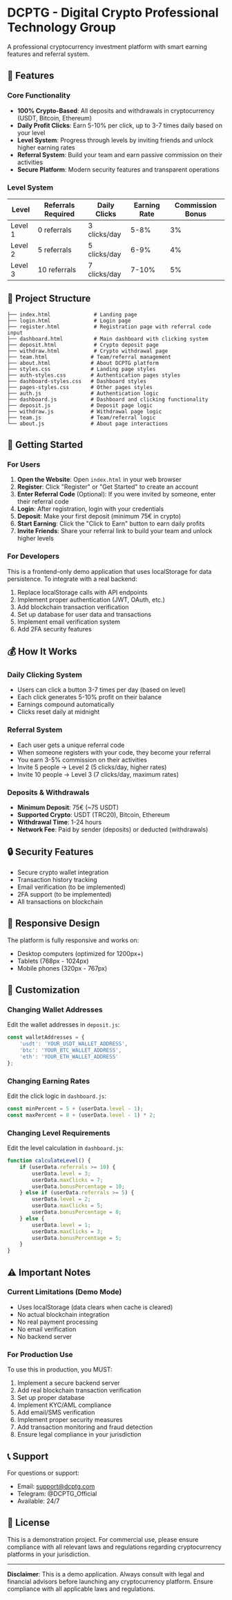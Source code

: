 # DCPTG - Digital Crypto Professional Technology Group

A professional cryptocurrency investment platform with smart earning features and referral system.

## 🌟 Features

### Core Functionality
- **100% Crypto-Based**: All deposits and withdrawals in cryptocurrency (USDT, Bitcoin, Ethereum)
- **Daily Profit Clicks**: Earn 5-10% per click, up to 3-7 times daily based on your level
- **Level System**: Progress through levels by inviting friends and unlock higher earning rates
- **Referral System**: Build your team and earn passive commission on their activities
- **Secure Platform**: Modern security features and transparent operations

### Level System
| Level | Referrals Required | Daily Clicks | Earning Rate | Commission Bonus |
|-------|-------------------|--------------|--------------|------------------|
| Level 1 | 0 referrals | 3 clicks/day | 5-8% | 3% |
| Level 2 | 5 referrals | 5 clicks/day | 6-9% | 4% |
| Level 3 | 10 referrals | 7 clicks/day | 7-10% | 5% |

## 📁 Project Structure

```
├── index.html              # Landing page
├── login.html              # Login page
├── register.html           # Registration page with referral code input
├── dashboard.html          # Main dashboard with clicking system
├── deposit.html            # Crypto deposit page
├── withdraw.html           # Crypto withdrawal page
├── team.html              # Team/referral management
├── about.html             # About DCPTG platform
├── styles.css             # Landing page styles
├── auth-styles.css        # Authentication pages styles
├── dashboard-styles.css   # Dashboard styles
├── pages-styles.css       # Other pages styles
├── auth.js                # Authentication logic
├── dashboard.js           # Dashboard and clicking functionality
├── deposit.js             # Deposit page logic
├── withdraw.js            # Withdrawal page logic
├── team.js                # Team/referral logic
└── about.js               # About page interactions
```

## 🚀 Getting Started

### For Users

1. **Open the Website**: Open `index.html` in your web browser
2. **Register**: Click "Register" or "Get Started" to create an account
3. **Enter Referral Code** (Optional): If you were invited by someone, enter their referral code
4. **Login**: After registration, login with your credentials
5. **Deposit**: Make your first deposit (minimum 75€ in crypto)
6. **Start Earning**: Click the "Click to Earn" button to earn daily profits
7. **Invite Friends**: Share your referral link to build your team and unlock higher levels

### For Developers

This is a frontend-only demo application that uses localStorage for data persistence. To integrate with a real backend:

1. Replace localStorage calls with API endpoints
2. Implement proper authentication (JWT, OAuth, etc.)
3. Add blockchain transaction verification
4. Set up database for user data and transactions
5. Implement email verification system
6. Add 2FA security features

## 💰 How It Works

### Daily Clicking System
- Users can click a button 3-7 times per day (based on level)
- Each click generates 5-10% profit on their balance
- Earnings compound automatically
- Clicks reset daily at midnight

### Referral System
- Each user gets a unique referral code
- When someone registers with your code, they become your referral
- You earn 3-5% commission on their activities
- Invite 5 people → Level 2 (5 clicks/day, higher rates)
- Invite 10 people → Level 3 (7 clicks/day, maximum rates)

### Deposits & Withdrawals
- **Minimum Deposit**: 75€ (~75 USDT)
- **Supported Crypto**: USDT (TRC20), Bitcoin, Ethereum
- **Withdrawal Time**: 1-24 hours
- **Network Fee**: Paid by sender (deposits) or deducted (withdrawals)

## 🔒 Security Features

- Secure crypto wallet integration
- Transaction history tracking
- Email verification (to be implemented)
- 2FA support (to be implemented)
- All transactions on blockchain

## 📱 Responsive Design

The platform is fully responsive and works on:
- Desktop computers (optimized for 1200px+)
- Tablets (768px - 1024px)
- Mobile phones (320px - 767px)

## 🎨 Customization

### Changing Wallet Addresses

Edit the wallet addresses in `deposit.js`:

```javascript
const walletAddresses = {
    'usdt': 'YOUR_USDT_WALLET_ADDRESS',
    'btc': 'YOUR_BTC_WALLET_ADDRESS',
    'eth': 'YOUR_ETH_WALLET_ADDRESS'
};
```

### Changing Earning Rates

Edit the click logic in `dashboard.js`:

```javascript
const minPercent = 5 + (userData.level - 1);
const maxPercent = 8 + (userData.level - 1) * 2;
```

### Changing Level Requirements

Edit the level calculation in `dashboard.js`:

```javascript
function calculateLevel() {
    if (userData.referrals >= 10) {
        userData.level = 3;
        userData.maxClicks = 7;
        userData.bonusPercentage = 10;
    } else if (userData.referrals >= 5) {
        userData.level = 2;
        userData.maxClicks = 5;
        userData.bonusPercentage = 8;
    } else {
        userData.level = 1;
        userData.maxClicks = 3;
        userData.bonusPercentage = 5;
    }
}
```

## ⚠️ Important Notes

### Current Limitations (Demo Mode)
- Uses localStorage (data clears when cache is cleared)
- No actual blockchain integration
- No real payment processing
- No email verification
- No backend server

### For Production Use
To use this in production, you MUST:
1. Implement a secure backend server
2. Add real blockchain transaction verification
3. Set up proper database
4. Implement KYC/AML compliance
5. Add email/SMS verification
6. Implement proper security measures
7. Add transaction monitoring and fraud detection
8. Ensure legal compliance in your jurisdiction

## 📞 Support

For questions or support:
- Email: support@dcptg.com
- Telegram: @DCPTG_Official
- Available: 24/7

## 📄 License

This is a demonstration project. For commercial use, please ensure compliance with all relevant laws and regulations regarding cryptocurrency platforms in your jurisdiction.

---

**Disclaimer**: This is a demo application. Always consult with legal and financial advisors before launching any cryptocurrency platform. Ensure compliance with all applicable laws and regulations.


